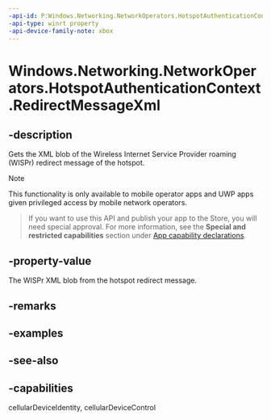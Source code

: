 ```yaml
---
-api-id: P:Windows.Networking.NetworkOperators.HotspotAuthenticationContext.RedirectMessageXml
-api-type: winrt property
-api-device-family-note: xbox
---
```


<!-- Property syntax
public Windows.Data.Xml.Dom.XmlDocument RedirectMessageXml { get; }
-->

# Windows.Networking.NetworkOperators.HotspotAuthenticationContext.RedirectMessageXml

## -description
Gets the XML blob of the Wireless Internet Service Provider roaming (WISPr) redirect message of the hotspot.

> [!NOTE]
> This functionality is only available to mobile operator apps and UWP apps given privileged access by mobile network operators.



> If you want to use this API and publish your app to the Store, you will need special approval. For more information, see the **Special and restricted capabilities** section under [App capability declarations](https://docs.microsoft.com/windows/uwp/packaging/app-capability-declarations). 

## -property-value
The WISPr XML blob from the hotspot redirect message.

## -remarks

## -examples

## -see-also

## -capabilities
cellularDeviceIdentity, cellularDeviceControl
